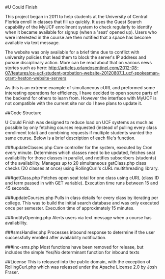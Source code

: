 #U Could Finish

This project began in 2011 to help students at the University of Central Florida enroll in classes that fill up quickly. It uses the Guest Search capability of the MyUCF enrollment system to check regularly to identify when it became available for signup (when a 'seat' opened up). Users who were interested in the course are then notified that a space has become available via text message.

The website was only available for a brief time due to conflict with university policies that lead them to block the server's IP address and pursue disciplinary action. More can be read about that on various news stories such as here: http://articles.orlandosentinel.com/2012-08-07/features/os-ucf-student-probation-website-20120807_1_ucf-spokesman-grant-heston-website-servers

As this is an extreme example of simultaneous cURL and preformed some interesting operations for efficiency, I have decided to open source parts of the backend for others to learn from. However the interface with MyUCF is not compatible with the current site nor do I have plans to update it.

##Code Structure

U Could Finish was designed to reduce load on UCF systems as much as possible by only fetching courses requested (instead of pulling every class enrollment total) and combining requests if multiple students wanted the same course. Below is a brief description of each file's function.

###updateClasses.php
Core controller for the system, executed by Cron every minute. Determines which classes need to be updated, fetches seat availability for those classes in parallel, and notifies subscribers (students) of the availability. Manages up to 20 simultaneous getClass.php class checks (20 classes at once) using RollingCurl's cURL multithreading library.

###getClass.php
Fetches open seat total for one class using cURL (class ID and term passed in with GET variable). Execution time runs between 15 and 45 seconds.

###updateCourses.php
Pulls in class details for every class by iterating per college. This was to build the initial search database and was only executed once per semester. Execution time of approximately 15 minutes.

###notifyOpening.php
Alerts users via text message when a course has availability.

###smsHandler.php
Processes inbound response to determine if the user successfully enrolled after availability notification.

###inc-sms.php
Most functions have been removed for release, but includes the simple Yes/No determinant function for inbound texts


##License
This is released into the public domain, with the exception of RollingCurl.php which was released under the Apache License 2.0 by Josh Fraser.
